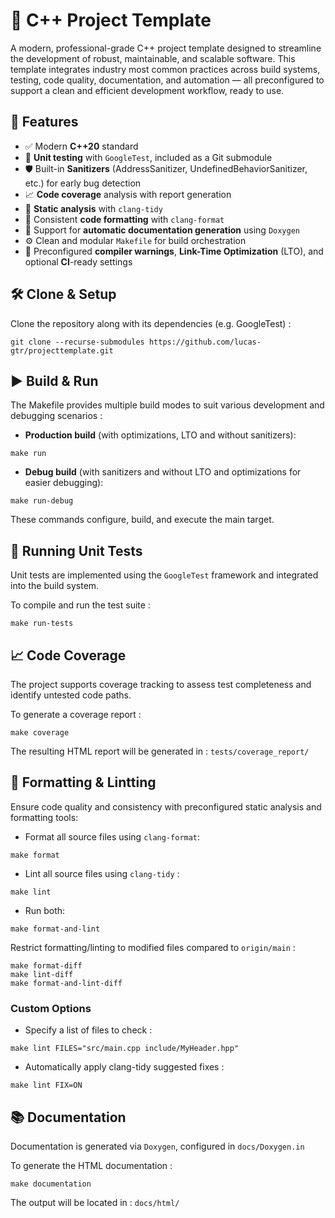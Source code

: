 # 🧱 C++ Project Template

A modern, professional-grade C++ project template designed to streamline the development of robust, maintainable, and scalable software. This template integrates industry most common practices across build systems, testing, code quality, documentation, and automation — all preconfigured to support a clean and efficient development workflow, ready to use.

## 🚀 Features

- ✅ Modern **C++20** standard
- 🧪 **Unit testing** with `GoogleTest`, included as a Git submodule
- 🛡️ Built-in **Sanitizers** (AddressSanitizer, UndefinedBehaviorSanitizer, etc.) for early bug detection
- 📈 **Code coverage** analysis with report generation
- 🧹 **Static analysis** with `clang-tidy`
- 🎨 Consistent **code formatting** with `clang-format`
- 📄 Support for **automatic documentation generation** using `Doxygen`
- ⚙️ Clean and modular `Makefile` for build orchestration
- 🧠 Preconfigured **compiler warnings**, **Link-Time Optimization** (LTO), and optional **CI**-ready settings

## 🛠️ Clone & Setup

Clone the repository along with its dependencies (e.g. GoogleTest) :

```
git clone --recurse-submodules https://github.com/lucas-gtr/projecttemplate.git
```

## ▶️ Build & Run

The Makefile provides multiple build modes to suit various development and debugging scenarios :

- **Production build** (with optimizations, LTO and without sanitizers):

```
make run
```

- **Debug build** (with sanitizers and without LTO and optimizations for easier debugging):

```
make run-debug
```

These commands configure, build, and execute the main target.

## 🧪 Running Unit Tests

Unit tests are implemented using the `GoogleTest` framework and integrated into the build system.

To compile and run the test suite :

```
make run-tests
```

## 📈 Code Coverage

The project supports coverage tracking to assess test completeness and identify untested code paths.

To generate a coverage report :

```
make coverage
```

The resulting HTML report will be generated in : `tests/coverage_report/`

## 🧼 Formatting & Lintting

Ensure code quality and consistency with preconfigured static analysis and formatting tools:

- Format all source files using `clang-format`:

```
make format
```

- Lint all source files using `clang-tidy` :

```
make lint
```

- Run both:

```
make format-and-lint
```

Restrict formatting/linting to modified files compared to `origin/main` :

```
make format-diff
make lint-diff
make format-and-lint-diff
```

### Custom Options
- Specify a list of files to check :
```
make lint FILES="src/main.cpp include/MyHeader.hpp"
```

- Automatically apply clang-tidy suggested fixes :

```
make lint FIX=ON
```

## 📚 Documentation

Documentation is generated via `Doxygen`, configured in `docs/Doxygen.in`

To generate the HTML documentation :

```
make documentation
```

The output will be located in : `docs/html/`

